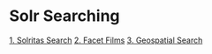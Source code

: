 # Solr Searching

[1. Solritas Search](1-solritas-sarch.md)
[2. Facet Films](2-facet-films.md)
[3. Geospatial Search](3-geospatial.md)
